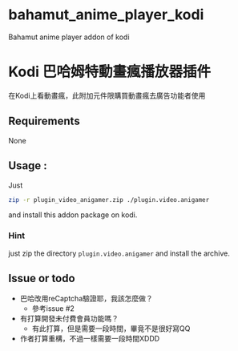 # bahamut_anime_player_kodi
Bahamut anime player addon of kodi

# Kodi 巴哈姆特動畫瘋播放器插件
在Kodi上看動畫瘋，此附加元件限購買動畫瘋去廣告功能者使用

## Requirements
None

## Usage :
Just
```bash
zip -r plugin_video_anigamer.zip ./plugin.video.anigamer
```
and install this addon package on kodi.
### Hint
just zip the directory `plugin.video.anigamer` and install the archive.

## Issue or todo
- 巴哈改用reCaptcha驗證耶，我該怎麼做？
  - 參考issue #2
- 有打算開發未付費會員功能嗎？
  - 有此打算，但是需要一段時間，畢竟不是很好寫QQ
- 作者打算重構，不過一樣需要一段時間XDDD
